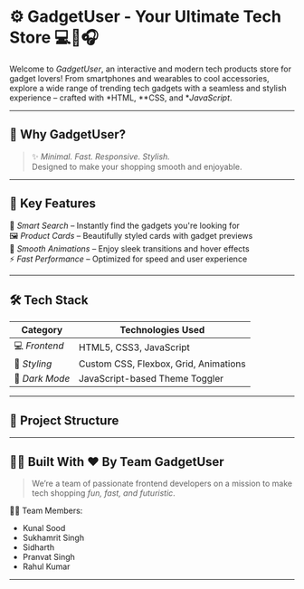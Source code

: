 # ⚙ GadgetUser - Your Ultimate Tech Store 💻📱🎧

Welcome to *GadgetUser*, an interactive and modern tech products store for gadget lovers! From smartphones and wearables 
to cool accessories, explore a wide range of trending tech gadgets with a seamless and stylish experience – crafted with
 *HTML, **CSS, and **JavaScript*.

---

## 🌟 Why GadgetUser?

> ✨ *Minimal. Fast. Responsive. Stylish.*  
> Designed to make your shopping smooth and enjoyable.

---
## 🚀 Key Features

🔎 *Smart Search* – Instantly find the gadgets you're looking for  
🖼 *Product Cards* – Beautifully styled cards with gadget previews  
🎨 *Smooth Animations* – Enjoy sleek transitions and hover effects  
⚡ *Fast Performance* – Optimized for speed and user experience  

---

## 🛠 Tech Stack

| Category           | Technologies Used                      |
|--------------------|-----------------------------------------|
| 💻 *Frontend*     | HTML5, CSS3, JavaScript     |
| 🎨 *Styling*       | Custom CSS, Flexbox, Grid, Animations   |
| 🌙 *Dark Mode*     | JavaScript-based Theme Toggler         |

---

## 📂 Project Structure


---
## 👨‍💻 Built With ❤ By Team GadgetUser

> We’re a team of passionate frontend developers on a mission to make tech shopping *fun, fast, and futuristic*.

🧑‍💻 Team Members:
- Kunal Sood
- Sukhamrit Singh
- Sidharth 
- Pranvat Singh
- Rahul Kumar
---

